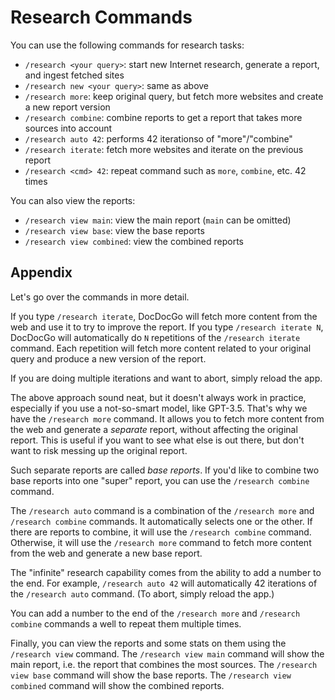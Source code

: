 # Research Commands

You can use the following commands for research tasks:

- `/research <your query>`: start new Internet research, generate a report, and ingest fetched sites
- `/research new <your query>`: same as above
- `/research more`: keep original query, but fetch more websites and create a new report version
- `/research combine`: combine reports to get a report that takes more sources into account
- `/research auto 42`: performs 42 iterationso of "more"/"combine"
- `/research iterate`: fetch more websites and iterate on the previous report
- `/research <cmd> 42`: repeat command such as `more`, `combine`, etc. 42 times

You can also view the reports:

- `/research view main`: view the main report (`main` can be omitted)
- `/research view base`: view the base reports
- `/research view combined`: view the combined reports

## Appendix

Let's go over the commands in more detail.

If you type `/research iterate`, DocDocGo will fetch more content from the web and use it to try to improve the report. If you type `/research iterate N`, DocDocGo will automatically do `N` repetitions of the `/research iterate` command. Each repetition will fetch more content related to your original query and produce a new version of the report.

If you are doing multiple iterations and want to abort, simply reload the app.

The above approach sound neat, but it doesn't always work in practice, especially if you use a not-so-smart model, like GPT-3.5. That's why we have the `/research more` command. It allows you to fetch more content from the web and generate a _separate_ report, without affecting the original report. This is useful if you want to see what else is out there, but don't want to risk messing up the original report.

Such separate reports are called _base reports_. If you'd like to combine two base reports into one "super" report, you can use the `/research combine` command.

The `/research auto` command is a combination of the `/research more` and `/research combine` commands. It automatically selects one or the other. If there are reports to combine, it will use the `/research combine` command. Otherwise, it will use the `/research more` command to fetch more content from the web and generate a new base report.

The "infinite" research capability comes from the ability to add a number to the end. For example, `/research auto 42` will automatically 42 iterations of the `/research auto` command. (To abort, simply reload the app.)

You can add a number to the end of the `/research more` and `/research combine` commands a well to repeat them multiple times.

Finally, you can view the reports and some stats on them using the `/research view` command. The `/research view main` command will show the main report, i.e. the report that combines the most sources. The `/research view base` command will show the base reports. The `/research view combined` command will show the combined reports.
